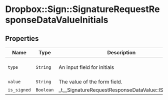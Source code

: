 # Dropbox::Sign::SignatureRequestResponseDataValueInitials



## Properties

| Name | Type | Description | Notes |
| ---- | ---- | ----------- | ----- |
| `type` | ```String``` |  An input field for initials  |  [default to 'initials'] |
| `value` | ```String``` |  The value of the form field.  |  |
| `is_signed` | ```Boolean``` |  _t__SignatureRequestResponseDataValue::IS_SIGNED  |  |

